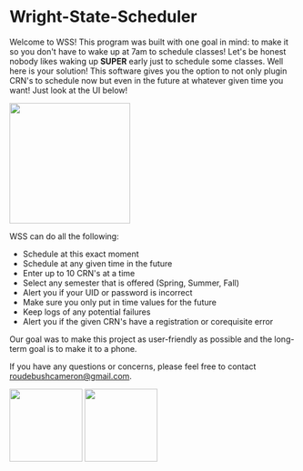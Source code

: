 # Wright-State-Scheduler
Welcome to WSS! This program was built with one goal in mind: to make it so you don't have to wake up at 7am to schedule classes! Let's be honest nobody likes waking up **SUPER** early just to schedule some classes. Well here is your solution! This software gives you the option to not only plugin CRN's to schedule now but even in the future at whatever given time you want! Just look at the UI below!

<img height="212" src="https://github.com/cameronroudebush/Wright-State-Scheduler/blob/master/src/Media/UI.png"/>

WSS can do all the following:

-  Schedule at this exact moment
-  Schedule at any given time in the future
-  Enter up to 10 CRN's at a time
-  Select any semester that is offered (Spring, Summer, Fall)
-  Alert you if your UID or password is incorrect
-  Make sure you only put in time values for the future
-  Keep logs of any potential failures
-  Alert you if the given CRN's have a registration or corequisite error

Our goal was to make this project as user-friendly as possible and the long-term goal is to make it to a phone.

If you have any questions or concerns, please feel free to contact roudebushcameron@gmail.com.

<img height="128" src="https://github.com/cameronroudebush/Wright-State-Scheduler/blob/master/src/Media/Logo.png"/>               <img height="128" src="https://github.com/cameronroudebush/Wright-State-Scheduler/blob/master/src/Media/Icon.png"/>
